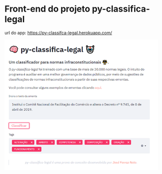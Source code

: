 # Front-end do projeto py-classifica-legal

url do app: https://py-classifca-legal.herokuapp.com/

![frontend](/imgs/frontend.png "Frontend")
